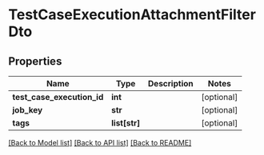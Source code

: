# TestCaseExecutionAttachmentFilterDto

## Properties
Name | Type | Description | Notes
------------ | ------------- | ------------- | -------------
**test_case_execution_id** | **int** |  | [optional] 
**job_key** | **str** |  | [optional] 
**tags** | **list[str]** |  | [optional] 

[[Back to Model list]](../README.md#documentation-for-models) [[Back to API list]](../README.md#documentation-for-api-endpoints) [[Back to README]](../README.md)


